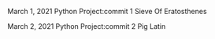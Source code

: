 March 1, 2021
	Python Project:commit 1
		Sieve Of Eratosthenes

March 2, 2021
	Python Project:commit 2
		Pig Latin
